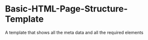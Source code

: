 # Basic-HTML-Page-Structure-Template
A template that shows all the meta data and all the required elements
